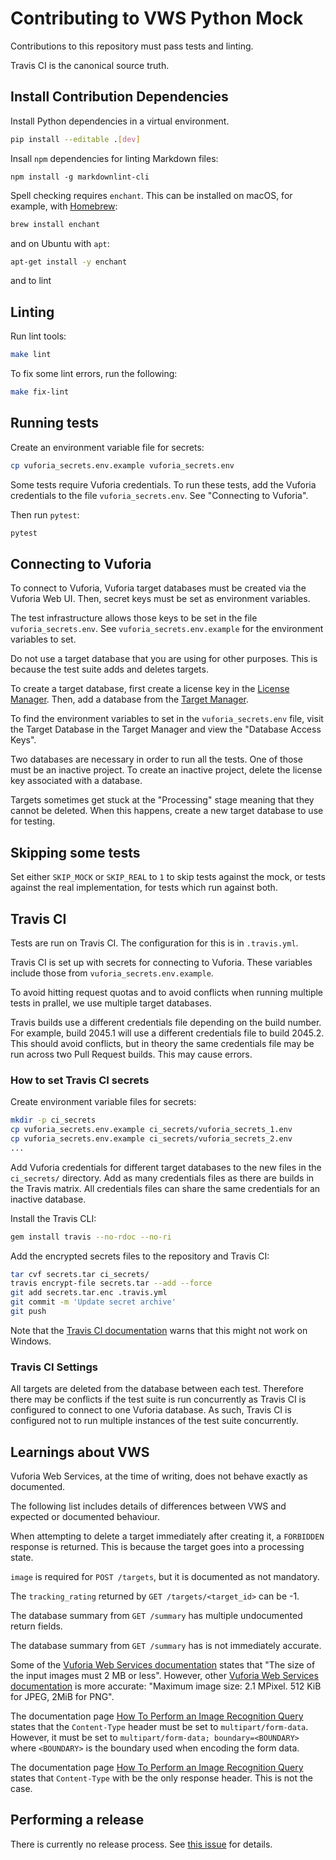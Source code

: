 # Contributing to VWS Python Mock

Contributions to this repository must pass tests and linting.

Travis CI is the canonical source truth.

## Install Contribution Dependencies

Install Python dependencies in a virtual environment.

```sh
pip install --editable .[dev]
```

Insall `npm` dependencies for linting Markdown files:

```
npm install -g markdownlint-cli
```

Spell checking requires `enchant`.
This can be installed on macOS, for example, with [Homebrew](http://brew.sh):

```sh
brew install enchant
```

and on Ubuntu with `apt`:

```sh
apt-get install -y enchant
```

and to lint

## Linting

Run lint tools:

```sh
make lint
```

To fix some lint errors, run the following:

```sh
make fix-lint
```

## Running tests

Create an environment variable file for secrets:

```sh
cp vuforia_secrets.env.example vuforia_secrets.env
```

Some tests require Vuforia credentials.
To run these tests, add the Vuforia credentials to the file `vuforia_secrets.env`.
See "Connecting to Vuforia".

Then run `pytest`:

```sh
pytest
```

## Connecting to Vuforia

To connect to Vuforia,
Vuforia target databases must be created via the Vuforia Web UI.
Then, secret keys must be set as environment variables.

The test infrastructure allows those keys to be set in the file `vuforia_secrets.env`.
See `vuforia_secrets.env.example` for the environment variables to set.

Do not use a target database that you are using for other purposes.
This is because the test suite adds and deletes targets.

To create a target database, first create a license key in the [License Manager](https://developer.vuforia.com/targetmanager/licenseManager/licenseListing).
Then, add a database from the [Target Manager](https://developer.vuforia.com/targetmanager).

To find the environment variables to set in the `vuforia_secrets.env` file,
visit the Target Database in the Target Manager and view the "Database Access Keys".

Two databases are necessary in order to run all the tests.
One of those must be an inactive project.
To create an inactive project, delete the license key associated with a database.

Targets sometimes get stuck at the "Processing" stage meaning that they cannot be deleted.
When this happens, create a new target database to use for testing.

## Skipping some tests

Set either `SKIP_MOCK` or `SKIP_REAL` to `1` to skip tests against the mock, or tests against the real implementation, for tests which run against both.

## Travis CI

Tests are run on Travis CI.
The configuration for this is in `.travis.yml`.

Travis CI is set up with secrets for connecting to Vuforia.
These variables include those from `vuforia_secrets.env.example`.

To avoid hitting request quotas and to avoid conflicts when running multiple tests in prallel, we use multiple target databases.

Travis builds use a different credentials file depending on the build number.
For example, build 2045.1 will use a different credentials file to build 2045.2.
This should avoid conflicts, but in theory the same credentials file may be run across two Pull Request builds.
This may cause errors.

### How to set Travis CI secrets

Create environment variable files for secrets:

```sh
mkdir -p ci_secrets
cp vuforia_secrets.env.example ci_secrets/vuforia_secrets_1.env
cp vuforia_secrets.env.example ci_secrets/vuforia_secrets_2.env
...
```

Add Vuforia credentials for different target databases to the new files in the `ci_secrets/` directory.
Add as many credentials files as there are builds in the Travis matrix.
All credentials files can share the same credentials for an inactive database.

Install the Travis CLI:

```sh
gem install travis --no-rdoc --no-ri
```

Add the encrypted secrets files to the repository and Travis CI:

```sh
tar cvf secrets.tar ci_secrets/
travis encrypt-file secrets.tar --add --force
git add secrets.tar.enc .travis.yml
git commit -m 'Update secret archive'
git push
```

Note that the [Travis CI documentation](https://docs.travis-ci.com/user/encrypting-files/#Caveat) warns that this might not work on Windows.

### Travis CI Settings

All targets are deleted from the database between each test.
Therefore there may be conflicts if the test suite is run concurrently as Travis CI is configured to connect to one Vuforia database.
As such, Travis CI is configured not to run multiple instances of the test suite concurrently.

## Learnings about VWS

Vuforia Web Services, at the time of writing, does not behave exactly as documented.

The following list includes details of differences between VWS and expected or documented behaviour.

When attempting to delete a target immediately after creating it, a `FORBIDDEN` response is returned.
This is because the target goes into a processing state.

`image` is required for `POST /targets`, but it is documented as not mandatory.

The `tracking_rating` returned by `GET /targets/<target_id>` can be -1.

The database summary from `GET /summary` has multiple undocumented return fields.

The database summary from `GET /summary` has is not immediately accurate.

Some of the [Vuforia Web Services documentation](https://library.vuforia.com/articles/Training/Image-Target-Guide) states that "The size of the input images must 2 MB or less".
However, other [Vuforia Web Services documentation](https://library.vuforia.com/articles/Solution/How-To-Perform-an-Image-Recognition-Query) is more accurate:
"Maximum image size: 2.1 MPixel. 512 KiB for JPEG, 2MiB for PNG".

The documentation page [How To Perform an Image Recognition Query](https://library.vuforia.com/articles/Solution/How-To-Perform-an-Image-Recognition-Query) states that the `Content-Type` header must be set to `multipart/form-data`.
However, it must be set to `multipart/form-data; boundary=<BOUNDARY>` where `<BOUNDARY>` is the boundary used when encoding the form data.

The documentation page [How To Perform an Image Recognition Query](https://library.vuforia.com/articles/Solution/How-To-Perform-an-Image-Recognition-Query) states that `Content-Type` with be the only response header.
This is not the case.

## Performing a release

There is currently no release process.
See [this issue](https://github.com/adamtheturtle/vws-python/issues/55) for details.
